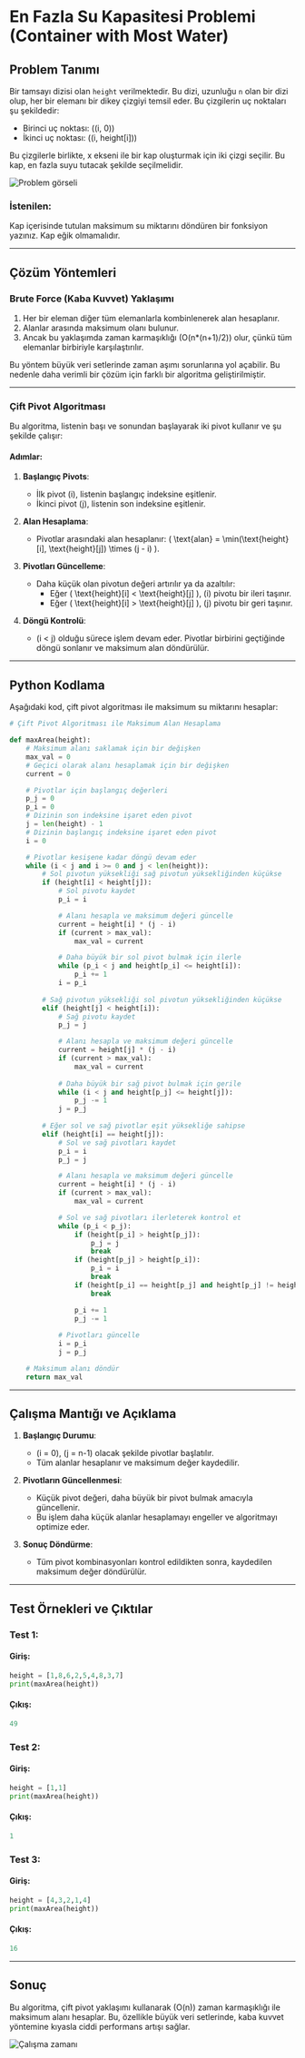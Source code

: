 # En Fazla Su Kapasitesi Problemi (Container with Most Water)

## Problem Tanımı

Bir tamsayı dizisi olan `height` verilmektedir. Bu dizi, uzunluğu `n` olan bir dizi olup, her bir elemanı bir dikey çizgiyi temsil eder. Bu çizgilerin uç noktaları şu şekildedir:

- Birinci uç noktası: \((i, 0)\)
- İkinci uç noktası: \((i, height[i])\)

Bu çizgilerle birlikte, x ekseni ile bir kap oluşturmak için iki çizgi seçilir. Bu kap, en fazla suyu tutacak şekilde seçilmelidir.

![Problem görseli](./question_11.jpg)

### İstenilen:
Kap içerisinde tutulan maksimum su miktarını döndüren bir fonksiyon yazınız. Kap eğik olmamalıdır.

---

## Çözüm Yöntemleri

### Brute Force (Kaba Kuvvet) Yaklaşımı

1. Her bir eleman diğer tüm elemanlarla kombinlenerek alan hesaplanır.
2. Alanlar arasında maksimum olanı bulunur.
3. Ancak bu yaklaşımda zaman karmaşıklığı \(O(n*(n+1)/2)\) olur, çünkü tüm elemanlar birbiriyle karşılaştırılır.

Bu yöntem büyük veri setlerinde zaman aşımı sorunlarına yol açabilir. Bu nedenle daha verimli bir çözüm için farklı bir algoritma geliştirilmiştir.

---

### Çift Pivot Algoritması
Bu algoritma, listenin başı ve sonundan başlayarak iki pivot kullanır ve şu şekilde çalışır:

#### Adımlar:
1. **Başlangıç Pivots**:
   - İlk pivot \(i\), listenin başlangıç indeksine eşitlenir.
   - İkinci pivot \(j\), listenin son indeksine eşitlenir.

2. **Alan Hesaplama**:
   - Pivotlar arasındaki alan hesaplanır: \( \text{alan} = \min(\text{height}[i], \text{height}[j]) \times (j - i) \).

3. **Pivotları Güncelleme**:
   - Daha küçük olan pivotun değeri artırılır ya da azaltılır:
     - Eğer \( \text{height}[i] < \text{height}[j] \), \(i\) pivotu bir ileri taşınır.
     - Eğer \( \text{height}[i] > \text{height}[j] \), \(j\) pivotu bir geri taşınır.

4. **Döngü Kontrolü**:
   - \(i < j\) olduğu sürece işlem devam eder. Pivotlar birbirini geçtiğinde döngü sonlanır ve maksimum alan döndürülür.

---

## Python Kodlama

Aşağıdaki kod, çift pivot algoritması ile maksimum su miktarını hesaplar:

```python
# Çift Pivot Algoritması ile Maksimum Alan Hesaplama

def maxArea(height):
    # Maksimum alanı saklamak için bir değişken
    max_val = 0
    # Geçici olarak alanı hesaplamak için bir değişken
    current = 0

    # Pivotlar için başlangıç değerleri
    p_j = 0
    p_i = 0
    # Dizinin son indeksine işaret eden pivot
    j = len(height) - 1
    # Dizinin başlangıç indeksine işaret eden pivot
    i = 0

    # Pivotlar kesişene kadar döngü devam eder
    while (i < j and i >= 0 and j < len(height)):
        # Sol pivotun yüksekliği sağ pivotun yüksekliğinden küçükse
        if (height[i] < height[j]):
            # Sol pivotu kaydet
            p_i = i

            # Alanı hesapla ve maksimum değeri güncelle
            current = height[i] * (j - i)
            if (current > max_val):
                max_val = current

            # Daha büyük bir sol pivot bulmak için ilerle
            while (p_i < j and height[p_i] <= height[i]):
                p_i += 1
            i = p_i
            
        # Sağ pivotun yüksekliği sol pivotun yüksekliğinden küçükse
        elif (height[j] < height[i]):
            # Sağ pivotu kaydet
            p_j = j

            # Alanı hesapla ve maksimum değeri güncelle
            current = height[j] * (j - i)
            if (current > max_val):
                max_val = current
            
            # Daha büyük bir sağ pivot bulmak için gerile
            while (i < j and height[p_j] <= height[j]):
                p_j -= 1
            j = p_j
        
        # Eğer sol ve sağ pivotlar eşit yüksekliğe sahipse
        elif (height[i] == height[j]):
            # Sol ve sağ pivotları kaydet
            p_i = i
            p_j = j

            # Alanı hesapla ve maksimum değeri güncelle
            current = height[i] * (j - i)
            if (current > max_val):
                max_val = current

            # Sol ve sağ pivotları ilerleterek kontrol et
            while (p_i < p_j):
                if (height[p_i] > height[p_j]):
                    p_j = j
                    break
                if (height[p_j] > height[p_i]):
                    p_i = i
                    break
                if (height[p_i] == height[p_j] and height[p_j] != height[j]):
                    break

                p_i += 1
                p_j -= 1
            
            # Pivotları güncelle
            i = p_i
            j = p_j

    # Maksimum alanı döndür
    return max_val


```

---

## Çalışma Mantığı ve Açıklama

1. **Başlangıç Durumu**:
   - \(i = 0\), \(j = n-1\) olacak şekilde pivotlar başlatılır.
   - Tüm alanlar hesaplanır ve maksimum değer kaydedilir.

2. **Pivotların Güncellenmesi**:
   - Küçük pivot değeri, daha büyük bir pivot bulmak amacıyla güncellenir.
   - Bu işlem daha küçük alanlar hesaplamayı engeller ve algoritmayı optimize eder.

3. **Sonuç Döndürme**:
   - Tüm pivot kombinasyonları kontrol edildikten sonra, kaydedilen maksimum değer döndürülür.

---

## Test Örnekleri ve Çıktılar

### Test 1:
#### Giriş:
```python
height = [1,8,6,2,5,4,8,3,7]
print(maxArea(height))
```
#### Çıkış:
```python
49
```

### Test 2:
#### Giriş:
```python
height = [1,1]
print(maxArea(height))
```
#### Çıkış:
```python
1
```

### Test 3:
#### Giriş:
```python
height = [4,3,2,1,4]
print(maxArea(height))
```
#### Çıkış:
```python
16
```

---

## Sonuç

Bu algoritma, çift pivot yaklaşımı kullanarak \(O(n)\) zaman karmaşıklığı ile maksimum alanı hesaplar. Bu, özellikle büyük veri setlerinde, kaba kuvvet yöntemine kıyasla ciddi performans artışı sağlar.

![Çalışma zamanı](./image.png)